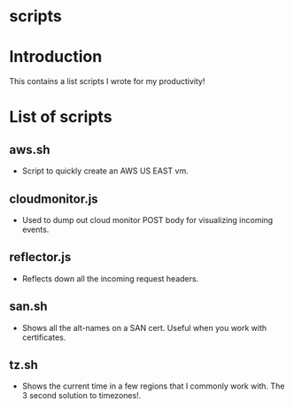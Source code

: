# scripts

# Introduction
This contains a list scripts I wrote for my productivity!

# List of scripts

## aws.sh
* Script to quickly create an AWS US EAST vm.

## cloudmonitor.js
* Used to dump out cloud monitor POST body for visualizing incoming events.

## reflector.js
* Reflects down all the incoming request headers.

## san.sh
* Shows all the alt-names on a SAN cert. Useful when you work with certificates.

## tz.sh
* Shows the current time in a few regions that I commonly work with. The 3 second solution to timezones!.
